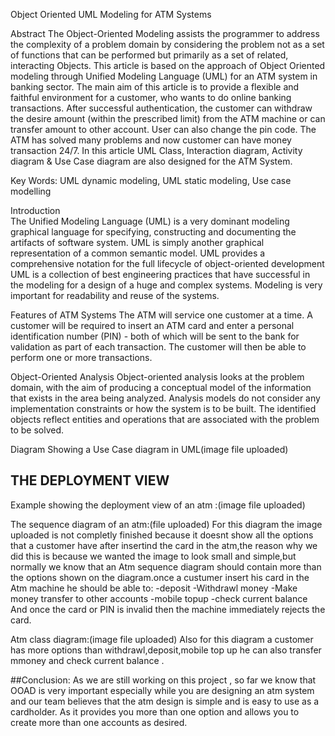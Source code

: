 Object Oriented UML Modeling for ATM Systems

Abstract
The Object-Oriented Modeling assists the programmer to address the complexity of a problem domain by considering the problem not as a set of functions that can be performed but primarily as a set of related, interacting Objects. This article is based on the approach of Object Oriented modeling through Unified Modeling Language (UML) for an ATM system in banking sector. The main aim of this article is to provide a flexible and faithful environment for a customer, who wants to do online banking transactions. After successful authentication, the customer can withdraw the desire amount (within the prescribed limit) from the ATM machine or can transfer amount to other account. User can also change the pin code. The ATM has solved many problems and now customer can have money transaction 24/7. In this article UML Class, Interaction diagram, Activity diagram & Use Case diagram are also designed for the ATM System. 

Key Words: UML dynamic modeling, UML static modeling, Use case modelling

Introduction  
The  Unified  Modeling  Language  (UML)  is  a  very dominant  modeling  graphical  language  for  specifying, constructing  and  documenting  the  artifacts  of  software system.  UML is simply another graphical representation of a common semantic model.  UML  provides  a comprehensive  notation  for  the  full  lifecycle  of  object-oriented  development  UML  is  a  collection  of  best engineering practices that have successful in the modeling for a design of  a  huge  and  complex  systems.  Modeling is very important for readability and reuse of the systems. 

Features of ATM Systems
The ATM will service one customer at a time. A customer will  be  required  to  insert  an  ATM  card  and  enter  a personal identification number (PIN) - both of which  will be  sent  to  the  bank  for  validation  as  part  of  each transaction.  The customer will then be able to perform one or more transactions.  

Object-Oriented Analysis
Object-oriented  analysis  looks  at  the  problem  domain, with  the  aim  of  producing  a  conceptual  model  of  the information  that  exists  in  the  area  being  analyzed. Analysis models do not consider any implementation constraints or how the system is to be built. The identified objects reflect entities and operations that are associated with the problem to be solved. 

Diagram Showing a Use Case diagram in UML(image file uploaded)
 

## THE DEPLOYMENT VIEW


Example showing the deployment view of  an  atm :(image file uploaded)

 
The sequence diagram of an atm:(file uploaded)
For this diagram the image uploaded is not completly finished because it doesnt show all the options that a customer have after insertind the card in the atm,the reason why we did this is because we wanted the image to look small and simple,but normally we know that an Atm sequence diagram should contain more than the options shown on the diagram.once a custumer insert his card in the Atm machine he should be able to:
-deposit
-Withdrawl money
-Make money transfer to other  accounts
-mobile topup
-check current balance
And once the card or PIN is invalid then the machine immediately rejects the card. 


Atm class diagram:(image file uploaded)
Also for this diagram  a customer has more options than withdrawl,deposit,mobile top up he can also transfer mmoney  and check current
balance .

 



##Conclusion:
As we are still working on this project , so far we know that OOAD is very important especially while you are designing  an atm system and our team believes that  the atm design  is simple and  is easy to use as a cardholder. As   it provides you more than one option and allows you to create more than one accounts as desired. 
